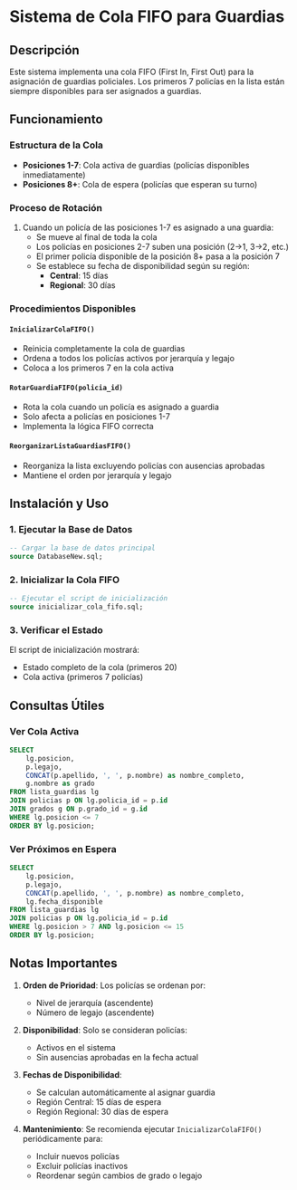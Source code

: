 # Sistema de Cola FIFO para Guardias

## Descripción
Este sistema implementa una cola FIFO (First In, First Out) para la asignación de guardias policiales. Los primeros 7 policías en la lista están siempre disponibles para ser asignados a guardias.

## Funcionamiento

### Estructura de la Cola
- **Posiciones 1-7**: Cola activa de guardias (policías disponibles inmediatamente)
- **Posiciones 8+**: Cola de espera (policías que esperan su turno)

### Proceso de Rotación
1. Cuando un policía de las posiciones 1-7 es asignado a una guardia:
   - Se mueve al final de toda la cola
   - Los policías en posiciones 2-7 suben una posición (2→1, 3→2, etc.)
   - El primer policía disponible de la posición 8+ pasa a la posición 7
   - Se establece su fecha de disponibilidad según su región:
     - **Central**: 15 días
     - **Regional**: 30 días

### Procedimientos Disponibles

#### `InicializarColaFIFO()`
- Reinicia completamente la cola de guardias
- Ordena a todos los policías activos por jerarquía y legajo
- Coloca a los primeros 7 en la cola activa

#### `RotarGuardiaFIFO(policia_id)`
- Rota la cola cuando un policía es asignado a guardia
- Solo afecta a policías en posiciones 1-7
- Implementa la lógica FIFO correcta

#### `ReorganizarListaGuardiasFIFO()`
- Reorganiza la lista excluyendo policías con ausencias aprobadas
- Mantiene el orden por jerarquía y legajo

## Instalación y Uso

### 1. Ejecutar la Base de Datos
```sql
-- Cargar la base de datos principal
source DatabaseNew.sql;
```

### 2. Inicializar la Cola FIFO
```sql
-- Ejecutar el script de inicialización
source inicializar_cola_fifo.sql;
```

### 3. Verificar el Estado
El script de inicialización mostrará:
- Estado completo de la cola (primeros 20)
- Cola activa (primeros 7 policías)

## Consultas Útiles

### Ver Cola Activa
```sql
SELECT 
    lg.posicion,
    p.legajo,
    CONCAT(p.apellido, ', ', p.nombre) as nombre_completo,
    g.nombre as grado
FROM lista_guardias lg
JOIN policias p ON lg.policia_id = p.id
JOIN grados g ON p.grado_id = g.id
WHERE lg.posicion <= 7
ORDER BY lg.posicion;
```

### Ver Próximos en Espera
```sql
SELECT 
    lg.posicion,
    p.legajo,
    CONCAT(p.apellido, ', ', p.nombre) as nombre_completo,
    lg.fecha_disponible
FROM lista_guardias lg
JOIN policias p ON lg.policia_id = p.id
WHERE lg.posicion > 7 AND lg.posicion <= 15
ORDER BY lg.posicion;
```

## Notas Importantes

1. **Orden de Prioridad**: Los policías se ordenan por:
   - Nivel de jerarquía (ascendente)
   - Número de legajo (ascendente)

2. **Disponibilidad**: Solo se consideran policías:
   - Activos en el sistema
   - Sin ausencias aprobadas en la fecha actual

3. **Fechas de Disponibilidad**: 
   - Se calculan automáticamente al asignar guardia
   - Región Central: 15 días de espera
   - Región Regional: 30 días de espera

4. **Mantenimiento**: Se recomienda ejecutar `InicializarColaFIFO()` periódicamente para:
   - Incluir nuevos policías
   - Excluir policías inactivos
   - Reordenar según cambios de grado o legajo